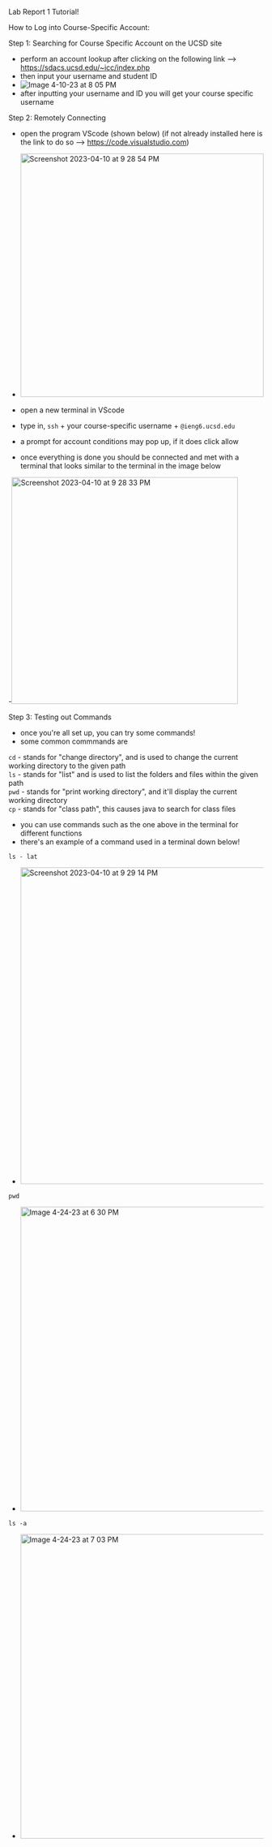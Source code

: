 Lab Report 1 Tutorial!

How to Log into Course-Specific Account:

Step 1: Searching for Course Specific Account on the UCSD site
- perform an account lookup after clicking on the following link --> https://sdacs.ucsd.edu/~icc/index.php
- then input your username and student ID
- ![Image 4-10-23 at 8 05 PM](https://user-images.githubusercontent.com/130015533/231056734-493a5136-8c5a-4905-af7f-3e8cc41a61b5.jpg)
- after inputting your username and ID you will get your course specific username





Step 2: Remotely Connecting 
- open the program VScode (shown below) (if not already installed here is the link to do so --> https://code.visualstudio.com)
- <img width="480" alt="Screenshot 2023-04-10 at 9 28 54 PM" src="https://user-images.githubusercontent.com/130015533/231056903-bf9854f3-d946-4014-bd00-d500e96e6994.png">

- open a new terminal in VScode 
- type in, ```ssh``` + your course-specific username + ```@ieng6.ucsd.edu```
- a prompt for account conditions may pop up, if it does click allow
- once everything is done you should be connected and met with a terminal that looks similar to the terminal in the image below 


-<img width="447" alt="Screenshot 2023-04-10 at 9 28 33 PM" src="https://user-images.githubusercontent.com/130015533/231056796-025736fa-41d6-4504-af3d-3cd6d941cd82.png">




Step 3: Testing out Commands
- once you're all set up, you can try some commands!
- some common commmands are 

```cd```<path>  - stands for "change directory", and is used to change the current working directory to the given path    
```ls``` <path> - stands for "list" and is used to list the folders and files within the given path   
```pwd``` - stands for "print working directory", and it'll display the current working directory   
```cp``` - stands for "class path", this causes java to search for class files
 
- you can use commands such as the one above in the terminal for different functions
- there's an example of a command used in a terminal down below!

 ```ls - lat```
- <img width="624" alt="Screenshot 2023-04-10 at 9 29 14 PM" src="https://user-images.githubusercontent.com/130015533/231056818-fb5a0e44-f9c0-41d5-b3d8-e85e9b34c779.png">
 
 
 ```pwd```
 - <img width="600" alt="Image 4-24-23 at 6 30 PM" src="https://user-images.githubusercontent.com/130015533/234153679-bd863056-f171-4420-bc8d-ad8c4c99a8c2.jpg">

 ```ls -a```
- <img width="600" alt="Image 4-24-23 at 7 03 PM" src="https://user-images.githubusercontent.com/130015533/234158132-725eac0b-0afe-4c60-9c32-762dadb18b28.jpg">

 
 
 

